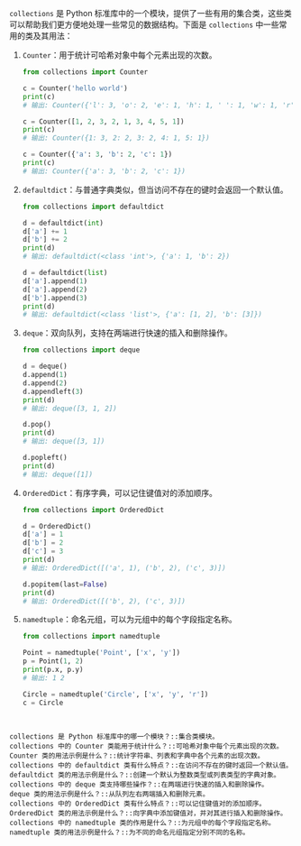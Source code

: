 `collections` 是 Python 标准库中的一个模块，提供了一些有用的集合类，这些类可以帮助我们更方便地处理一些常见的数据结构。下面是 `collections` 中一些常用的类及其用法：

1. `Counter`：用于统计可哈希对象中每个元素出现的次数。

   ```python
   from collections import Counter
   
   c = Counter('hello world')
   print(c)
   # 输出: Counter({'l': 3, 'o': 2, 'e': 1, 'h': 1, ' ': 1, 'w': 1, 'r': 1, 'd': 1})
   
   c = Counter([1, 2, 3, 2, 1, 3, 4, 5, 1])
   print(c)
   # 输出: Counter({1: 3, 2: 2, 3: 2, 4: 1, 5: 1})
   
   c = Counter({'a': 3, 'b': 2, 'c': 1})
   print(c)
   # 输出: Counter({'a': 3, 'b': 2, 'c': 1})
   ```

2. `defaultdict`：与普通字典类似，但当访问不存在的键时会返回一个默认值。

   ```python
   from collections import defaultdict
   
   d = defaultdict(int)
   d['a'] += 1
   d['b'] += 2
   print(d)
   # 输出: defaultdict(<class 'int'>, {'a': 1, 'b': 2})
   
   d = defaultdict(list)
   d['a'].append(1)
   d['a'].append(2)
   d['b'].append(3)
   print(d)
   # 输出: defaultdict(<class 'list'>, {'a': [1, 2], 'b': [3]})
   ```

3. `deque`：双向队列，支持在两端进行快速的插入和删除操作。

   ```python
   from collections import deque
   
   d = deque()
   d.append(1)
   d.append(2)
   d.appendleft(3)
   print(d)
   # 输出: deque([3, 1, 2])
   
   d.pop()
   print(d)
   # 输出: deque([3, 1])
   
   d.popleft()
   print(d)
   # 输出: deque([1])
   ```

4. `OrderedDict`：有序字典，可以记住键值对的添加顺序。

   ```python
   from collections import OrderedDict
   
   d = OrderedDict()
   d['a'] = 1
   d['b'] = 2
   d['c'] = 3
   print(d)
   # 输出: OrderedDict([('a', 1), ('b', 2), ('c', 3)])
   
   d.popitem(last=False)
   print(d)
   # 输出: OrderedDict([('b', 2), ('c', 3)])
   ```

5. `namedtuple`：命名元组，可以为元组中的每个字段指定名称。

   ```python
   from collections import namedtuple
   
   Point = namedtuple('Point', ['x', 'y'])
   p = Point(1, 2)
   print(p.x, p.y)
   # 输出: 1 2
   
   Circle = namedtuple('Circle', ['x', 'y', 'r'])
   c = Circle
```


collections 是 Python 标准库中的哪一个模块？::集合类模块。
collections 中的 Counter 类能用于统计什么？::可哈希对象中每个元素出现的次数。
Counter 类的用法示例是什么？::统计字符串、列表和字典中各个元素的出现次数。
collections 中的 defaultdict 类有什么特点？::在访问不存在的键时返回一个默认值。
defaultdict 类的用法示例是什么？::创建一个默认为整数类型或列表类型的字典对象。
collections 中的 deque 类支持哪些操作？::在两端进行快速的插入和删除操作。
deque 类的用法示例是什么？::从队列左右两端插入和删除元素。
collections 中的 OrderedDict 类有什么特点？::可以记住键值对的添加顺序。
OrderedDict 类的用法示例是什么？::向字典中添加键值对，并对其进行插入和删除操作。
collections 中的 namedtuple 类的作用是什么？::为元组中的每个字段指定名称。
namedtuple 类的用法示例是什么？::为不同的命名元组指定分别不同的名称。
